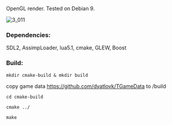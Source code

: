 OpenGL render. Tested on Debian 9.

![3_011](https://user-images.githubusercontent.com/4923502/39922220-bd46f8ca-5526-11e8-9db5-e6d7b15fabd0.jpg)

### Dependencies:
SDL2, AssimpLoader, lua5.1, cmake, GLEW, Boost

### Build:
`mkdir cmake-build & mkdir build`

copy game data https://github.com/dyatlovk/TGameData to /build

`cd cmake-build`

`cmake ../`

`make`
